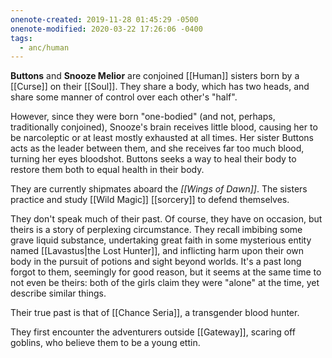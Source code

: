 ```yaml
---
onenote-created: 2019-11-28 01:45:29 -0500
onenote-modified: 2020-03-22 17:26:06 -0400
tags:
  - anc/human
---
```

**Buttons** and **Snooze Melior** are conjoined [[Human]] sisters born by a [[Curse]] on their [[Soul]]. They share a body, which has two heads, and share some manner of control over each other's "half". 

However, since they were born "one-bodied" (and not, perhaps, traditionally conjoined), Snooze's brain receives little blood, causing her to be narcoleptic or at least mostly exhausted at all times. Her sister Buttons acts as the leader between them, and she receives far too much blood, turning her eyes bloodshot. Buttons seeks a way to heal their body to restore them both to equal health in their body.

They are currently shipmates aboard the *[[Wings of Dawn]]*. The sisters practice and study [[Wild Magic]] [[sorcery]] to defend themselves.

They don't speak much of their past. Of course, they have on occasion, but theirs is a story of perplexing circumstance. They recall imbibing some grave liquid substance, undertaking great faith in some mysterious entity named [[Lavastus|the Lost Hunter]], and inflicting harm upon their own body in the pursuit of potions and sight beyond worlds. It's a past long forgot to them, seemingly for good reason, but it seems at the same time to not even be theirs: both of the girls claim they were "alone" at the time, yet describe similar things.

Their true past is that of [[Chance Seria]], a transgender blood hunter.

They first encounter the adventurers outside [[Gateway]], scaring off goblins, who believe them to be a young ettin.

